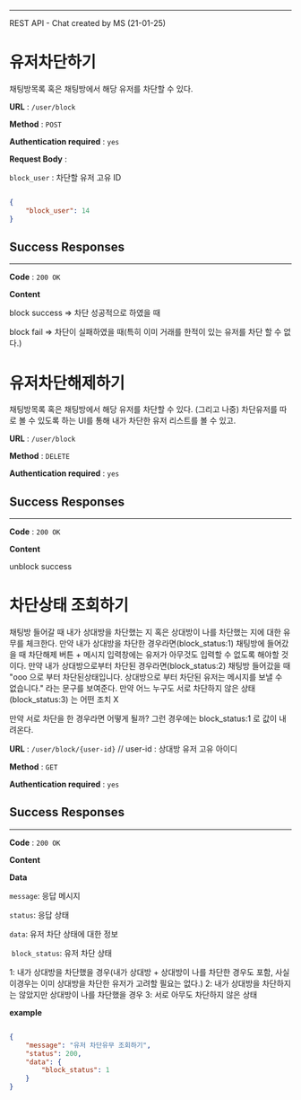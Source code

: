 ---
REST API - Chat created by MS (21-01-25)


# 유저차단하기

채팅방목록 혹은 채팅방에서 해당 유저를 차단할 수 있다.


**URL** : `/user/block` 

**Method** : `POST`

**Authentication required** : `yes`

**Request Body** :

`block_user` : 차단할 유저 고유 ID
  

```json

{
    "block_user": 14
}

```

## Success Responses

___
 
**Code** : `200 OK`

**Content**

block success => 차단 성공적으로 하였을 때 

block fail => 차단이 실패하였을 때(특히 이미 거래를 한적이 있는 유저를 차단 할 수 없다.)


# 유저차단해제하기

채팅방목록 혹은 채팅방에서 해당 유저를 차단할 수 있다.
(그리고 나중) 차단유저를 따로 볼 수 있도록 하는 UI를 통해 내가 차단한 유저 리스트를 볼 수 있고. 

**URL** : `/user/block` 

**Method** : `DELETE`

**Authentication required** : `yes`

## Success Responses

___
 
**Code** : `200 OK`

**Content**

unblock success


# 차단상태 조회하기

채팅방 들어갈 때 내가 상대방을 차단했는 지 혹은 상대방이 나를 차단했는 지에 대한 유무를 체크한다. 
만약 내가 상대방을 차단한 경우라면(block_status:1) 채팅방에 들어갔을 때 차단해제 버튼 + 메시지 입력창에는 유저가 아무것도 입력할 수 없도록 해야할 것이다.
만약 내가 상대방으로부터 차단된 경우라면(block_status:2) 채팅방 들어갔을 때 "ooo 으로 부터 차단된상태입니다. 상대방으로 부터 차단된 유저는 메시지를 보낼 수 없습니다." 라는
문구를 보여준다. 
만약 어느 누구도 서로 차단하지 않은 상태(block_status:3) 는 어떤 조치 X

만약 서로 차단을 한 경우라면 어떻게 될까? 그런 경우에는 block_status:1 로 값이 내려온다.

**URL** : `/user/block/{user-id}` // user-id : 상대방 유저 고유 아이디

**Method** : `GET`

**Authentication required** : `yes`
                                   

## Success Responses

___
 
**Code** : `200 OK`

**Content**

**Data**

`message`: 응답 메시지 

`status`: 응답 상태 

`data`: 유저 차단 상태에 대한 정보

​		`block_status`: 유저 차단 상태

1: 내가 상대방을 차단했을 경우(내가 상대방 + 상대방이 나를 차단한 경우도 포함, 사실 이경우는 이미 상대방을 차단한 유저가 고려할 필요는 없다.)
2: 내가 상대방을 차단하지는 않았지만 상대방이 나를 차단했을 경우
3: 서로 아무도 차단하지 않은 상태

**example**  

```json

{
    "message": "유저 차단유무 조회하기",
    "status": 200,
    "data": {
        "block_status": 1
    }
}

```

